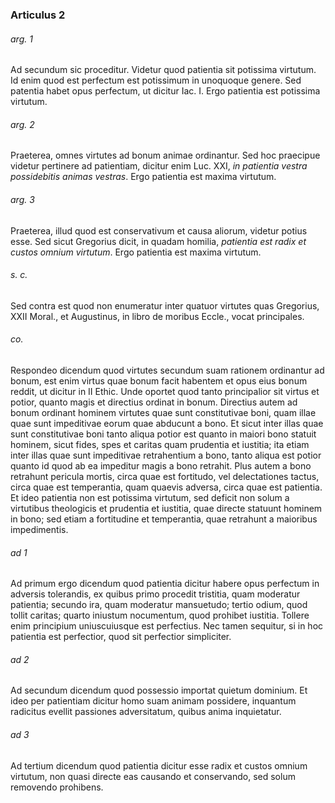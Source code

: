 ### Articulus 2

###### arg. 1
Ad secundum sic proceditur. Videtur quod patientia sit potissima virtutum. Id enim quod est perfectum est potissimum in unoquoque genere. Sed patentia habet opus perfectum, ut dicitur Iac. I. Ergo patientia est potissima virtutum.

###### arg. 2
Praeterea, omnes virtutes ad bonum animae ordinantur. Sed hoc praecipue videtur pertinere ad patientiam, dicitur enim Luc. XXI, *in patientia vestra possidebitis animas vestras*. Ergo patientia est maxima virtutum.

###### arg. 3
Praeterea, illud quod est conservativum et causa aliorum, videtur potius esse. Sed sicut Gregorius dicit, in quadam homilia, *patientia est radix et custos omnium virtutum*. Ergo patientia est maxima virtutum.

###### s. c.
Sed contra est quod non enumeratur inter quatuor virtutes quas Gregorius, XXII Moral., et Augustinus, in libro de moribus Eccle., vocat principales.

###### co.
Respondeo dicendum quod virtutes secundum suam rationem ordinantur ad bonum, est enim virtus quae bonum facit habentem et opus eius bonum reddit, ut dicitur in II Ethic. Unde oportet quod tanto principalior sit virtus et potior, quanto magis et directius ordinat in bonum. Directius autem ad bonum ordinant hominem virtutes quae sunt constitutivae boni, quam illae quae sunt impeditivae eorum quae abducunt a bono. Et sicut inter illas quae sunt constitutivae boni tanto aliqua potior est quanto in maiori bono statuit hominem, sicut fides, spes et caritas quam prudentia et iustitia; ita etiam inter illas quae sunt impeditivae retrahentium a bono, tanto aliqua est potior quanto id quod ab ea impeditur magis a bono retrahit. Plus autem a bono retrahunt pericula mortis, circa quae est fortitudo, vel delectationes tactus, circa quae est temperantia, quam quaevis adversa, circa quae est patientia. Et ideo patientia non est potissima virtutum, sed deficit non solum a virtutibus theologicis et prudentia et iustitia, quae directe statuunt hominem in bono; sed etiam a fortitudine et temperantia, quae retrahunt a maioribus impedimentis.

###### ad 1
Ad primum ergo dicendum quod patientia dicitur habere opus perfectum in adversis tolerandis, ex quibus primo procedit tristitia, quam moderatur patientia; secundo ira, quam moderatur mansuetudo; tertio odium, quod tollit caritas; quarto iniustum nocumentum, quod prohibet iustitia. Tollere enim principium uniuscuiusque est perfectius. Nec tamen sequitur, si in hoc patientia est perfectior, quod sit perfectior simpliciter.

###### ad 2
Ad secundum dicendum quod possessio importat quietum dominium. Et ideo per patientiam dicitur homo suam animam possidere, inquantum radicitus evellit passiones adversitatum, quibus anima inquietatur.

###### ad 3
Ad tertium dicendum quod patientia dicitur esse radix et custos omnium virtutum, non quasi directe eas causando et conservando, sed solum removendo prohibens.

